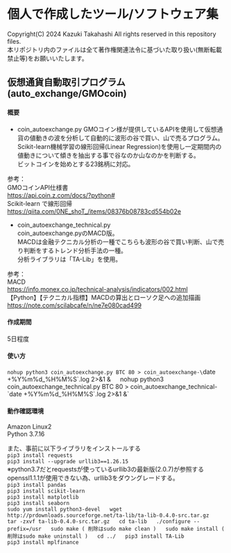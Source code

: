 # 個人で作成したツール/ソフトウェア集
Copyright(C) 2024 Kazuki Takahashi  All rights reserved in this repository files.  
本リポジトリ内のファイルは全て著作権関連法令に基づいた取り扱い(無断転載禁止等)をお願いいたします。  

## 仮想通貨自動取引プログラム(auto_exchange/GMOcoin)
#### 概要
- coin_autoexchange.py
GMOコイン様が提供しているAPIを使用して仮想通貨の値動きの波を分析して自動的に波形の谷で買い、山で売るプログラム。  
Scikit-learn機械学習の線形回帰(Linear Regression)を使用し一定期間内の値動きについて傾きを抽出する事で谷なのか山なのかを判断する。  
ビットコインを始めとする23銘柄に対応。  
  
参考：  
GMOコインAPI仕様書  
https://api.coin.z.com/docs/?python#  
Scikit-learn で線形回帰  
https://qiita.com/0NE_shoT_/items/08376b08783cd554b02e  
  
- coin_autoexchange_technical.py  
coin_autoexchange.pyのMACD版。  
MACDは金融テクニカル分析の一種でこちらも波形の谷で買い判断、山で売り判断をするトレンド分析手法の一種。  
分析ライブラリは「TA-Lib」を使用。  
  
参考：  
MACD  
https://info.monex.co.jp/technical-analysis/indicators/002.html  
【Python】【テクニカル指標】MACDの算出とローソク足への追加描画  
https://note.com/scilabcafe/n/ne7e080cad499  
  
  
#### 作成期間
5日程度


#### 使い方
`nohup python3 coin_autoexchange.py BTC 80 > coin_autoexchange-\`date +%Y%m%d_%H%M%S\`.log 2>&1 &`  
`nohup python3 coin_autoexchange_technical.py BTC 80 > coin_autoexchange_technical-\`date +%Y%m%d_%H%M%S\`.log 2>&1 &`  

#### 動作確認環境
Amazon Linux2  
Python 3.7.16  
  
また、事前に以下ライブラリをインストールする  
`pip3 install requests`  
`pip3 install --upgrade urllib3==1.26.15`  
※python3.7だとrequestsが使っているurllib3の最新版(2.0.7)が参照するopenssl1.1.1が使用できない為、urllib3をダウングレードする。  
`pip3 install pandas`  
`pip3 install scikit-learn`  
`pip3 install matplotlib`  
`pip3 install seaborn`  
`sudo yum install python3-devel  
wget http://prdownloads.sourceforge.net/ta-lib/ta-lib-0.4.0-src.tar.gz  
tar -zxvf ta-lib-0.4.0-src.tar.gz  
cd ta-lib  
./configure --prefix=/usr  
sudo make ( 削除はsudo make clean )  
sudo make install ( 削除はsudo make uninstall )  
cd ../  
pip3 install TA-Lib`  
`pip3 install mplfinance`  
